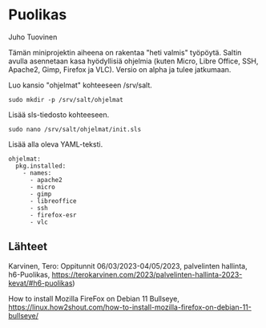 # Puolikas

Juho Tuovinen

Tämän miniprojektin aiheena on rakentaa "heti valmis" työpöytä. Saltin avulla asennetaan kasa hyödyllisiä ohjelmia (kuten Micro, Libre Office, SSH, Apache2, Gimp, Firefox ja VLC). Versio on alpha ja tulee jatkumaan. 

Luo kansio "ohjelmat" kohteeseen /srv/salt.

    sudo mkdir -p /srv/salt/ohjelmat

Lisää sls-tiedosto kohteeseen.

    sudo nano /srv/salt/ohjelmat/init.sls

Lisää alla oleva YAML-teksti.

```
ohjelmat:
  pkg.installed:
    - names:
      - apache2
      - micro
      - gimp
      - libreoffice
      - ssh
      - firefox-esr
      - vlc
```

## Lähteet


Karvinen, Tero: Oppitunnit 06/03/2023-04/05/2023, palvelinten hallinta, h6-Puolikas, https://terokarvinen.com/2023/palvelinten-hallinta-2023-kevat/#h6-puolikas)

How to install Mozilla FireFox on Debian 11 Bullseye, https://linux.how2shout.com/how-to-install-mozilla-firefox-on-debian-11-bullseye/


